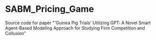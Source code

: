 # SABM_Pricing_Game
Source code for paper "'Guinea Pig Trials' Utilizing GPT: A Novel Smart Agent-Based Modeling Approach for Studying Firm Competition and Collusion"
